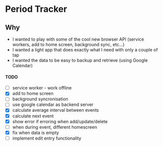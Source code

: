 # Period Tracker

## Why

* I wanted to play with some of the cool new browser API (service workers, add to home screen, background sync, etc...)
* I wanted a light app that does exactly what I need with only a couple of tap
* I wanted the data to be easy to backup and retrieve (using Google Calendar)

#### TODO
* [ ] service worker - work offline 
* [X] add to home screen
* [ ] background syncronisation
* [ ] use google calendar as backend server
* [X] calculate average interval between events
* [X] calculate next event
* [X] show error if erroring when add/update/delete
* [ ] when during event, different homescreen
* [X] fix when data is empty
* [ ] implement edit entry functionality